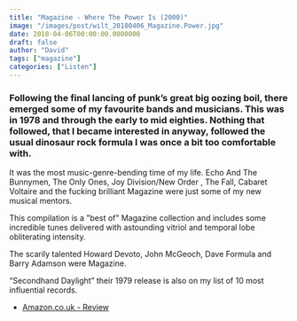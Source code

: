 ```yaml
---
title: "Magazine - Where The Power Is (2000)"
image: "/images/post/wilt_20180406_Magazine.Power.jpg"
date: 2018-04-06T00:00:00.0000000
draft: false
author: "David"
tags: ["magazine"]
categories: ["Listen"]
---
```

### Following the final lancing of punk’s great big oozing boil, there emerged some of my favourite bands and musicians. This was in 1978 and through the early to mid eighties. Nothing that followed, that I became interested in anyway, followed the usual dinosaur rock formula I was once a bit too comfortable with.

 It was the most music-genre-bending time of my life. Echo And The Bunnymen, The Only Ones, Joy Division/New Order , The Fall, Cabaret Voltaire and the fucking brilliant Magazine were just some of my new musical mentors.

 This compilation is a "best of" Magazine collection and includes some incredible tunes delivered with astounding vitriol and temporal lobe obliterating intensity.  
  
The scarily talented Howard Devoto, John McGeoch, Dave Formula and Barry Adamson were Magazine.

 “Secondhand Daylight” their 1979 release is also on my list of 10 most influential records.

-  [Amazon.co.uk - Review](https://www.amazon.co.uk/Magazine-Where-Power/dp/B00004WMZ2/ref=sr_1_10?s=music&amp;ie=UTF8&amp;qid=1523094856&amp;sr=1-10&amp;keywords=magazine)